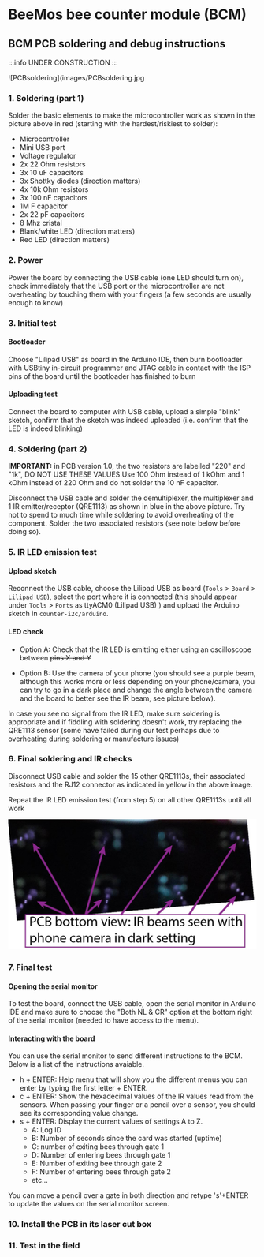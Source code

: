 # BeeMos bee counter module (BCM)

## BCM PCB soldering and debug instructions

:::info
UNDER CONSTRUCTION
:::

![PCBsoldering](images/PCBsoldering.jpg

### 1. Soldering (part 1)

Solder the basic elements to make the microcontroller work as shown in the picture above in red (starting with the hardest/riskiest to solder):

- Microcontroller
- Mini USB port
- Voltage regulator
- 2x 22 Ohm resistors
- 3x 10 uF capacitors
- 3x Shottky diodes (direction matters)
- 4x 10k Ohm resistors
- 3x 100 nF capacitors
- 1M F capacitor
- 2x 22 pF capacitors
- 8 Mhz cristal
- Blank/white LED (direction matters)
- Red LED (direction matters)

### 2. Power

Power the board by connecting the USB cable (one LED should turn on), check immediately that the USB port or the microcontroller are not overheating by touching them with your fingers (a few seconds are usually enough to know)

### 3. Initial test

#### Bootloader

Choose "Lilipad USB" as board in the Arduino IDE, then burn bootloader with USBtiny in-circuit programmer and JTAG cable in contact with the ISP pins of the board until the bootloader has finished to burn

#### Uploading test

Connect the board to computer with USB cable, upload a simple "blink" sketch, confirm that the sketch was indeed uploaded (i.e. confirm that the LED is indeed blinking)

### 4. Soldering (part 2)

**IMPORTANT:** in PCB version 1.0, the two resistors are labelled "220" and "1k", DO NOT USE THESE VALUES.Use 100 Ohm instead of 1 kOhm and 1 kOhm instead of 220 Ohm and do not solder the 10 nF capacitor.

Disconnect the USB cable and solder the demultiplexer, the multiplexer and 1 IR emitter/receptor (QRE1113) as shown in blue in the above picture. Try not to spend to much time while soldering to avoid overheating of the component. Solder the two associated resistors (see note below before doing so).

### 5. IR LED emission test

#### Upload sketch

Reconnect the USB cable, choose the Lilipad USB as board (`Tools` > `Board` > `Lilipad USB`), select the port where it is connected (this should appear under `Tools` > `Ports` as ttyACM0 (Lilipad USB) ) and upload the Arduino sketch in `counter-i2c/arduino`.

#### LED check

- Option A: Check that the IR LED is emitting either using an oscilloscope between ~~pins X and Y~~

- Option B: Use the camera of your phone (you should see a purple beam, although this works more or less depending on your phone/camera, you can try to go in a dark place and change the angle between the camera and the board to better see the IR beam, see picture below).

In case you see no signal from the IR LED, make sure soldering is appropriate and if fiddling with soldering doesn't work, try replacing the QRE1113 sensor (some have failed during our test perhaps due to overheating during soldering or manufacture issues)

### 6. Final soldering and IR checks

Disconnect USB cable and solder the 15 other QRE1113s, their associated resistors and the RJ12 connector as indicated in yellow in the above image.

Repeat the IR LED emission test (from step 5) on all other QRE1113s until all work

![IRbeams](images/IRbeams.jpg)

### 7. Final test

#### Opening the serial monitor

To test the board, connect the USB cable, open the serial monitor in Arduino IDE and make sure to choose the "Both NL & CR" option at the bottom right of the serial monitor (needed to have access to the menu).

#### Interacting with the board

You can use the serial monitor to send different instructions to the BCM. Below is a list of the instructions avaiable.

- h + ENTER: Help menu that will show you the different menus you can enter by typing the first letter + ENTER.
- c + ENTER: Show the hexadecimal values of the IR values read from the sensors. When passing your finger or a pencil over a sensor, you should see its corresponding value change.
- s + ENTER: Display the current values of settings A to Z.
  - A: Log ID
  - B: Number of seconds since the card was started (uptime)
  - C: number of exiting bees through gate 1
  - D: Number of entering bees through gate 1
  - E: Number of exiting bee through gate 2
  - F: Number of entering bees through gate 2
  - etc...

You can move a pencil over a gate in both direction and retype 's'+ENTER to update the values on the serial monitor screen.

### 10. Install the PCB in its laser cut box

### 11. Test in the field
